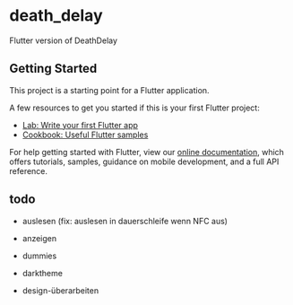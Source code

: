 # death_delay

Flutter version of DeathDelay

## Getting Started

This project is a starting point for a Flutter application.

A few resources to get you started if this is your first Flutter project:

- [Lab: Write your first Flutter app](https://flutter.dev/docs/get-started/codelab)
- [Cookbook: Useful Flutter samples](https://flutter.dev/docs/cookbook)

For help getting started with Flutter, view our
[online documentation](https://flutter.dev/docs), which offers tutorials,
samples, guidance on mobile development, and a full API reference.

## todo
- auslesen (fix: auslesen in dauerschleife wenn NFC aus)
- anzeigen
- dummies

- darktheme

- design-überarbeiten
